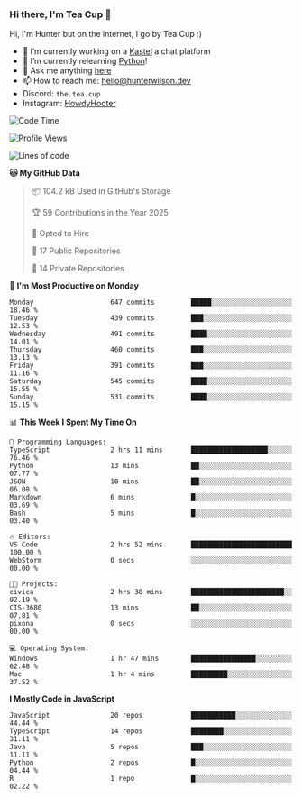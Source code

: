 ### Hi there, I'm Tea Cup 👋 

Hi, I'm Hunter but on the internet, I go by Tea Cup :)

- 🔭 I’m currently working on a [Kastel](https://github.com/KastelApp) a chat platform
- 🌱 I’m currently relearning [Python](https://github.com/TheTeaCup/CIS-3680)!
- 💬 Ask me anything [here](https://github.com/TheTeaCup/TheTeaCup/issues)
- 📫 How to reach me: [hello@hunterwilson.dev](mailto:hello@hunterwilson.dev)
- Discord: `the.tea.cup`
- Instagram: [HowdyHooter](https://instagram.com/HowdyHooter)

<!--START_SECTION:waka-->
![Code Time](http://img.shields.io/badge/Code%20Time-599%20hrs%2042%20mins-blue)

![Profile Views](http://img.shields.io/badge/Profile%20Views-5-blue)

![Lines of code](https://img.shields.io/badge/From%20Hello%20World%20I%27ve%20Written-1.4%20million%20lines%20of%20code-blue)

**🐱 My GitHub Data** 

> 📦 104.2 kB Used in GitHub's Storage 
 > 
> 🏆 59 Contributions in the Year 2025
 > 
> 💼 Opted to Hire
 > 
> 📜 17 Public Repositories 
 > 
> 🔑 14 Private Repositories 
 > 
📅 **I'm Most Productive on Monday** 

```text
Monday                   647 commits         █████░░░░░░░░░░░░░░░░░░░░   18.46 % 
Tuesday                  439 commits         ███░░░░░░░░░░░░░░░░░░░░░░   12.53 % 
Wednesday                491 commits         ████░░░░░░░░░░░░░░░░░░░░░   14.01 % 
Thursday                 460 commits         ███░░░░░░░░░░░░░░░░░░░░░░   13.13 % 
Friday                   391 commits         ███░░░░░░░░░░░░░░░░░░░░░░   11.16 % 
Saturday                 545 commits         ████░░░░░░░░░░░░░░░░░░░░░   15.55 % 
Sunday                   531 commits         ████░░░░░░░░░░░░░░░░░░░░░   15.15 % 
```


📊 **This Week I Spent My Time On** 

```text
💬 Programming Languages: 
TypeScript               2 hrs 11 mins       ███████████████████░░░░░░   76.46 % 
Python                   13 mins             ██░░░░░░░░░░░░░░░░░░░░░░░   07.77 % 
JSON                     10 mins             ██░░░░░░░░░░░░░░░░░░░░░░░   06.08 % 
Markdown                 6 mins              █░░░░░░░░░░░░░░░░░░░░░░░░   03.69 % 
Bash                     5 mins              █░░░░░░░░░░░░░░░░░░░░░░░░   03.40 % 

🔥 Editors: 
VS Code                  2 hrs 52 mins       █████████████████████████   100.00 % 
WebStorm                 0 secs              ░░░░░░░░░░░░░░░░░░░░░░░░░   00.00 % 

🐱‍💻 Projects: 
civica                   2 hrs 38 mins       ███████████████████████░░   92.19 % 
CIS-3680                 13 mins             ██░░░░░░░░░░░░░░░░░░░░░░░   07.81 % 
pixona                   0 secs              ░░░░░░░░░░░░░░░░░░░░░░░░░   00.00 % 

💻 Operating System: 
Windows                  1 hr 47 mins        ████████████████░░░░░░░░░   62.48 % 
Mac                      1 hr 4 mins         █████████░░░░░░░░░░░░░░░░   37.52 % 
```

**I Mostly Code in JavaScript** 

```text
JavaScript               20 repos            ███████████░░░░░░░░░░░░░░   44.44 % 
TypeScript               14 repos            ████████░░░░░░░░░░░░░░░░░   31.11 % 
Java                     5 repos             ███░░░░░░░░░░░░░░░░░░░░░░   11.11 % 
Python                   2 repos             █░░░░░░░░░░░░░░░░░░░░░░░░   04.44 % 
R                        1 repo              █░░░░░░░░░░░░░░░░░░░░░░░░   02.22 % 
```




<!--END_SECTION:waka-->
